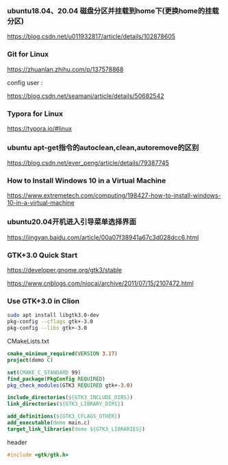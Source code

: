 ### ubuntu18.04、20.04 磁盘分区并挂载到home下(更换home的挂载分区)

https://blog.csdn.net/u011932817/article/details/102878605



### Git for Linux

https://zhuanlan.zhihu.com/p/137578868

config user :

https://blog.csdn.net/seamanj/article/details/50682542



### Typora for Linux

https://typora.io/#linux



### ubuntu apt-get指令的autoclean,clean,autoremove的区别

https://blog.csdn.net/ever_peng/article/details/79387745



### How to Install Windows 10 in a Virtual Machine

https://www.extremetech.com/computing/198427-how-to-install-windows-10-in-a-virtual-machine



### ubuntu20.04开机进入引导菜单选择界面

https://jingyan.baidu.com/article/00a07f38941a67c3d028dcc6.html



### GTK+3.0 Quick Start

https://developer.gnome.org/gtk3/stable

https://www.cnblogs.com/niocai/archive/2011/07/15/2107472.html



### Use GTK+3.0 in Clion

```sh
sudo apt install libgtk3.0-dev
pkg-config --cflags gtk+-3.0
pkg-config --libs gtk+-3.0
```

CMakeLists.txt

```cmake
cmake_minimum_required(VERSION 3.17)
project(demo C)

set(CMAKE_C_STANDARD 99)
find_package(PkgConfig REQUIRED)
pkg_check_modules(GTK3 REQUIRED gtk+-3.0)

include_directories(${GTK3_INCLUDE_DIRS})
link_directories(${GTK3_LIBRARY_DIRS})

add_definitions(${GTK3_CFLAGS_OTHER})
add_executable(demo main.c)
target_link_libraries(demo ${GTK3_LIBRARIES})
```

header

```c
#include <gtk/gtk.h>
```

